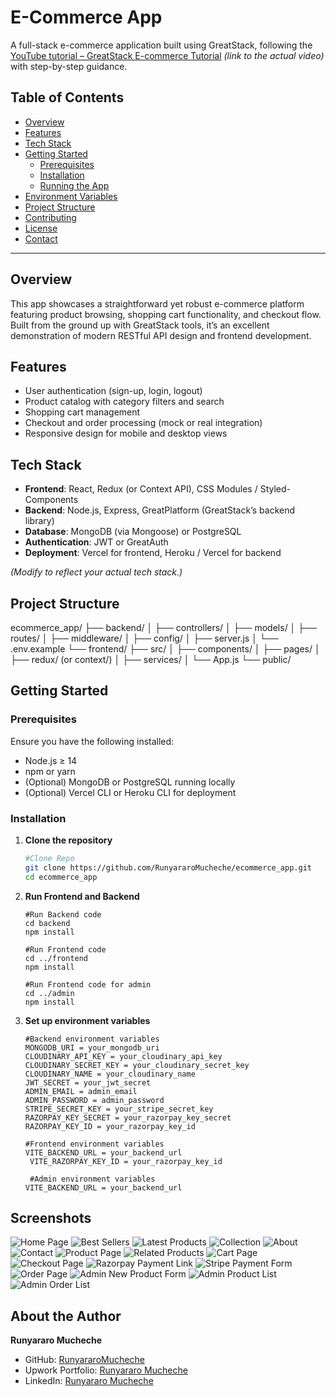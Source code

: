 # E-Commerce App

A full-stack e-commerce application built using GreatStack, following the [YouTube tutorial – GreatStack E-commerce Tutorial](https://www.youtube.com) _(link to the actual video)_ with step-by-step guidance.

## Table of Contents

- [Overview](#overview)
- [Features](#features)
- [Tech Stack](#tech-stack)
- [Getting Started](#getting-started)
  - [Prerequisites](#prerequisites)
  - [Installation](#installation)
  - [Running the App](#running-the-app)
- [Environment Variables](#environment-variables)
- [Project Structure](#project-structure)
- [Contributing](#contributing)
- [License](#license)
- [Contact](#contact)

---

## Overview

This app showcases a straightforward yet robust e-commerce platform featuring product browsing, shopping cart functionality, and checkout flow. Built from the ground up with GreatStack tools, it’s an excellent demonstration of modern RESTful API design and frontend development.

## Features

- User authentication (sign-up, login, logout)
- Product catalog with category filters and search
- Shopping cart management
- Checkout and order processing (mock or real integration)
- Responsive design for mobile and desktop views

## Tech Stack

- **Frontend**: React, Redux (or Context API), CSS Modules / Styled-Components
- **Backend**: Node.js, Express, GreatPlatform (GreatStack’s backend library)
- **Database**: MongoDB (via Mongoose) or PostgreSQL
- **Authentication**: JWT or GreatAuth
- **Deployment**: Vercel for frontend, Heroku / Vercel for backend

_(Modify to reflect your actual tech stack.)_

## Project Structure

ecommerce_app/
├── backend/
│ ├── controllers/
│ ├── models/
│ ├── routes/
│ ├── middleware/
│ ├── config/
│ ├── server.js
│ └── .env.example
└── frontend/
├── src/
│ ├── components/
│ ├── pages/
│ ├── redux/ (or context/)
│ ├── services/
│ └── App.js
└── public/

## Getting Started

### Prerequisites

Ensure you have the following installed:

- Node.js ≥ 14
- npm or yarn
- (Optional) MongoDB or PostgreSQL running locally
- (Optional) Vercel CLI or Heroku CLI for deployment

### Installation

1. **Clone the repository**

   ```bash
   #Clone Repo
   git clone https://github.com/RunyararoMucheche/ecommerce_app.git
   cd ecommerce_app
   ```

2. **Run Frontend and Backend**

   ```
   #Run Backend code
   cd backend
   npm install

   #Run Frontend code
   cd ../frontend
   npm install

   #Run Frontend code for admin
   cd ../admin
   npm install
   ```

3. **Set up environment variables**

   ```
   #Backend environment variables
   MONGODB_URI = your_mongodb_uri
   CLOUDINARY_API_KEY = your_cloudinary_api_key
   CLOUDINARY_SECRET_KEY = your_cloudinary_secret_key
   CLOUDINARY_NAME = your_cloudinary_name
   JWT_SECRET = your_jwt_secret
   ADMIN_EMAIL = admin_email
   ADMIN_PASSWORD = admin_password
   STRIPE_SECRET_KEY = your_stripe_secret_key
   RAZORPAY_KEY_SECRET = your_razorpay_key_secret
   RAZORPAY_KEY_ID = your_razorpay_key_id

   #Frontend environment variables
   VITE_BACKEND_URL = your_backend_url
    VITE_RAZORPAY_KEY_ID = your_razorpay_key_id

    #Admin environment variables
   VITE_BACKEND_URL = your_backend_url
   ```

## Screenshots

![Home Page](./screenshots/home.png)
![Best Sellers](./screenshots/home_best.png)
![Latest Products](./screenshots/home_latest.png)
![Collection](./screenshots/collection.png)
![About](./screenshots/about.png)
![Contact](./screenshots/contact.png)
![Product Page](./screenshots/product.png)
![Related Products](./screenshots/related.png)
![Cart Page](./screenshots/cart.png)
![Checkout Page](./screenshots/checkout.png)
![Razorpay Payment Link](./screenshots/stripe.png)
![Stripe Payment Form](./screenshots/stripe.png)
![Order Page](./screenshots/order.png)
![Admin New Product Form](./screenshots/admin_add.png)
![Admin Product List](./screenshots/admin_products.png)
![Admin Order List](./screenshots/admin_order.png)

## About the Author

**Runyararo Mucheche**

- GitHub: [RunyararoMucheche](https://github.com/RunyararoMucheche)
- Upwork Portfolio: [Runyararo Mucheche](https://www.upwork.com/freelancers/~013a0b5a6014152ba5)
- LinkedIn: [Runyararo Mucheche](https://www.linkedin.com/in/runya-mucheche/)
